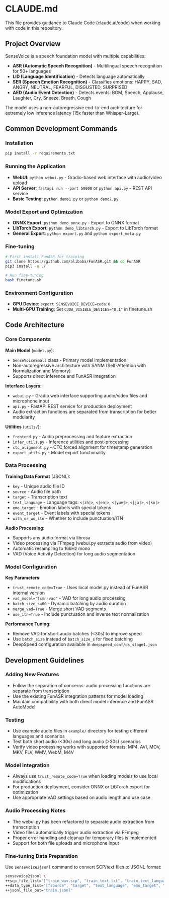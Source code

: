 # CLAUDE.md

This file provides guidance to Claude Code (claude.ai/code) when working with code in this repository.

## Project Overview

SenseVoice is a speech foundation model with multiple capabilities:
- **ASR (Automatic Speech Recognition)** - Multilingual speech recognition for 50+ languages
- **LID (Language Identification)** - Detects language automatically
- **SER (Speech Emotion Recognition)** - Classifies emotions: HAPPY, SAD, ANGRY, NEUTRAL, FEARFUL, DISGUSTED, SURPRISED
- **AED (Audio Event Detection)** - Detects events: BGM, Speech, Applause, Laughter, Cry, Sneeze, Breath, Cough

The model uses a non-autoregressive end-to-end architecture for extremely low inference latency (15x faster than Whisper-Large).

## Common Development Commands

### Installation
```bash
pip install -r requirements.txt
```

### Running the Application
- **WebUI**: `python webui.py` - Gradio-based web interface with audio/video upload
- **API Server**: `fastapi run --port 50000` or `python api.py` - REST API service
- **Basic Testing**: `python demo1.py` or `python demo2.py`

### Model Export and Optimization
- **ONNX Export**: `python demo_onnx.py` - Export to ONNX format
- **LibTorch Export**: `python demo_libtorch.py` - Export to LibTorch format
- **General Export**: `python export.py` and `python export_meta.py`

### Fine-tuning
```bash
# First install FunASR for training
git clone https://github.com/alibaba/FunASR.git && cd FunASR
pip3 install -e ./

# Run fine-tuning
bash finetune.sh
```

### Environment Configuration
- **GPU Device**: `export SENSEVOICE_DEVICE=cuda:0`
- **Multi-GPU Training**: Set `CUDA_VISIBLE_DEVICES="0,1"` in finetune.sh

## Code Architecture

### Core Components

**Main Model** (`model.py`):
- `SenseVoiceSmall` class - Primary model implementation
- Non-autoregressive architecture with SANM (Self-Attention with Normalization and Memory)
- Supports direct inference and FunASR integration

**Interface Layers**:
- `webui.py` - Gradio web interface supporting audio/video files and microphone input
- `api.py` - FastAPI REST service for production deployment
- Audio extraction functions are separated from transcription for better modularity

**Utilities** (`utils/`):
- `frontend.py` - Audio preprocessing and feature extraction
- `infer_utils.py` - Inference utilities and post-processing
- `ctc_alignment.py` - CTC forced alignment for timestamp generation
- `export_utils.py` - Model export functionality

### Data Processing

**Training Data Format** (JSONL):
- `key` - Unique audio file ID
- `source` - Audio file path
- `target` - Transcription text
- `text_language` - Language tags: `<|zh|>`, `<|en|>`, `<|yue|>`, `<|ja|>`, `<|ko|>`
- `emo_target` - Emotion labels with special tokens
- `event_target` - Event labels with special tokens
- `with_or_wo_itn` - Whether to include punctuation/ITN

**Audio Processing**:
- Supports any audio format via librosa
- Video processing via FFmpeg (webui.py extracts audio from video)
- Automatic resampling to 16kHz mono
- VAD (Voice Activity Detection) for long audio segmentation

### Model Configuration

**Key Parameters**:
- `trust_remote_code=True` - Uses local model.py instead of FunASR internal version
- `vad_model="fsmn-vad"` - VAD for long audio processing
- `batch_size_s=60` - Dynamic batching by audio duration
- `merge_vad=True` - Merge short VAD segments
- `use_itn=True` - Include punctuation and inverse text normalization

**Performance Tuning**:
- Remove VAD for short audio batches (<30s) to improve speed
- Use `batch_size` instead of `batch_size_s` for fixed batching
- DeepSpeed configuration available in `deepspeed_conf/ds_stage1.json`

## Development Guidelines

### Adding New Features
- Follow the separation of concerns: audio processing functions are separate from transcription
- Use the existing FunASR integration patterns for model loading
- Maintain compatibility with both direct model inference and FunASR AutoModel

### Testing
- Use example audio files in `example/` directory for testing different languages and scenarios
- Test both short audio (<30s) and long audio (>30s) scenarios
- Verify video processing works with supported formats: MP4, AVI, MOV, MKV, FLV, WMV, WebM, M4V

### Model Integration
- Always use `trust_remote_code=True` when loading models to use local modifications
- For production deployment, consider ONNX or LibTorch export for optimization
- Use appropriate VAD settings based on audio length and use case

### Audio Processing Notes
- The webui.py has been refactored to separate audio extraction from transcription
- Video files automatically trigger audio extraction via FFmpeg
- Proper error handling and cleanup for temporary files is implemented
- Support for both file uploads and microphone input

### Fine-tuning Data Preparation
Use `sensevoice2jsonl` command to convert SCP/text files to JSONL format:
```bash
sensevoice2jsonl \
++scp_file_list='["train_wav.scp", "train_text.txt", "train_text_language.txt", "train_emo.txt", "train_event.txt"]' \
++data_type_list='["source", "target", "text_language", "emo_target", "event_target"]' \
++jsonl_file_out="train.jsonl"
```